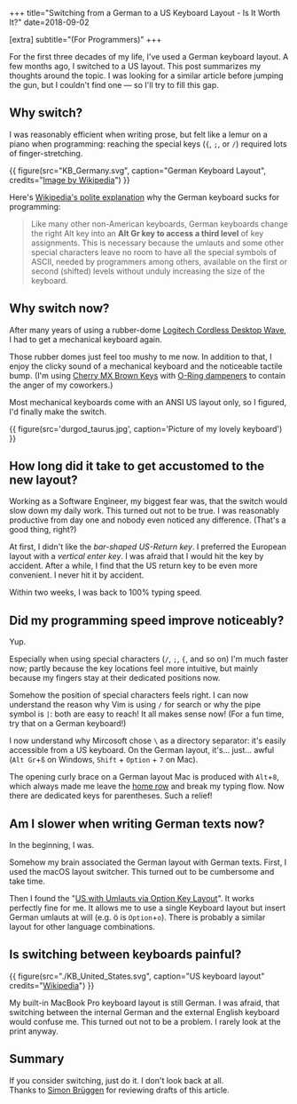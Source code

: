 +++
title="Switching from a German to a US Keyboard Layout - Is It Worth It?"
date=2018-09-02

[extra]
subtitle="(For Programmers)"
+++


For the first three decades of my life, I've used a German keyboard layout.
A few months ago, I switched to a US layout.
This post summarizes my thoughts around the topic.
I was looking for a similar article before jumping the gun, but I couldn't find one &mdash; so I'll try to fill this gap.

## Why switch?

I was reasonably efficient when writing prose, but felt like 
a lemur on a piano when programming: reaching the special keys (`{`, `;`, or `/`)
required lots of finger-stretching.


{{ figure(src="KB_Germany.svg", caption="German Keyboard Layout", credits="[Image by Wikipedia](https://commons.wikimedia.org/w/index.php?curid=1058095)") }}

Here's [Wikipedia's polite
explanation](https://en.wikipedia.org/wiki/German_keyboard_layout) why the
German keyboard sucks for programming:

> Like many other non-American keyboards, German keyboards change the right Alt
> key into an <b>Alt Gr key to access a third level</b> of key assignments. This is
> necessary because the umlauts and some other special characters leave no room
> to have all the special symbols of ASCII, needed by programmers among others,
> available on the first or second (shifted) levels without unduly increasing
> the size of the keyboard.

## Why switch **now**?

After many years of using a rubber-dome [Logitech Cordless Desktop
Wave](https://support.logitech.com/en_us/product/cordless-desktop-wave), I
had to get a mechanical keyboard again. 

Those rubber domes just feel too mushy to me now. In addition to that, I enjoy the
clicky sound of a mechanical keyboard and the noticeable tactile bump. (I'm using
[Cherry MX Brown Keys](https://www.keyboardco.com/blog/index.php/2012/12/an-introduction-to-cherry-mx-mechanical-switches/) with [O-Ring dampeners](https://www.howtogeek.com/293659/how-to-quiet-your-mechanical-keyboard-with-switch-dampeners/) to contain the anger of my coworkers.)

Most mechanical keyboards come with an ANSI US layout only, so I figured, I'd
finally make the switch.

{{ figure(src='durgod_taurus.jpg', caption='Picture of my lovely keyboard') }}

## How long did it take to get accustomed to the new layout?

Working as a Software Engineer, my biggest fear was, that the switch would slow
down my daily work. This turned out not to be true. I was reasonably productive
from day one and nobody even noticed any difference. (That's a good thing,
right?)

At first, I didn't like the *bar-shaped US-Return key*. I preferred the European
layout with a *vertical enter key*. I was afraid that I would hit the key by
accident. After a while, I find that the US return key to be even more convenient. 
I never hit it by accident.

Within two weeks, I was back to 100% typing speed.

## Did my programming speed improve noticeably?

Yup.

Especially when using special characters (`/`, `;`, `{`, and so on) I'm much
faster now; partly because the key locations feel more intuitive, but mainly
because my fingers stay at their dedicated positions now.

Somehow the position of special characters feels right. I can now understand the
reason why Vim is using `/` for search or why the pipe symbol is `|`: both are
easy to reach! It all makes sense now!
(For a fun time, try that on a German keyboard!)  

I now understand why Mircosoft chose `\` as a directory separator: it's easily
accessible from a US keyboard. On the German layout, it's&hellip; just&hellip; awful
(`Alt Gr`+`ß` on Windows, `Shift` + `Option` + `7` on Mac).

The opening curly brace on a German layout Mac is produced with `Alt`+`8`, which
always made me leave the [home
row](https://en.wikipedia.org/wiki/Touch_typing#Home_row) and break my typing
flow. Now there are dedicated keys for parentheses. Such a relief!

## Am I slower when writing German texts now?

In the beginning, I was.

Somehow my brain associated the German layout with German
texts. First, I used the macOS layout switcher.
This turned out to be cumbersome and take time.

Then I found the "[US with Umlauts via Option Key
Layout](https://hci.rwth-aachen.de/USGermanKeyboard)". It works perfectly fine for
me. It allows me to use a single Keyboard layout but insert German umlauts at will
(e.g. ö is `Option`+`o`). There is probably a similar layout for other language combinations.

## Is switching between keyboards painful?

{{ figure(src="./KB_United_States.svg", caption="US keyboard layout" credits="[Wikipedia](https://commons.wikimedia.org/wiki/File:KB_United_States.svg)") }}

My built-in MacBook Pro keyboard layout is still German. I was afraid, that switching between
the internal German and the external English keyboard would confuse me. This
turned out not to be a problem. I rarely look at the print anyway.

## Summary

If you consider switching, just do it. I don't look back at all.  
Thanks to [Simon Brüggen](https://github.com/m3t0r) for reviewing drafts of this article.
